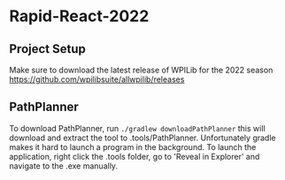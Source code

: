 # Rapid-React-2022

## Project Setup

Make sure to download the latest release of WPILib for the 2022 season https://github.com/wpilibsuite/allwpilib/releases

## PathPlanner

To download PathPlanner, run `./gradlew downloadPathPlanner` this will download and extract the tool to .tools/PathPlanner. Unfortunately gradle makes it hard to launch a program in the background. To launch the application, right click the .tools folder, go to 'Reveal in Explorer' and navigate to the .exe manually.
